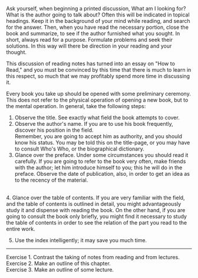 

Ask yourself, when beginning a printed discussion, What am I looking for? What is the author going to talk
about? Often this will be indicated in topical headings. Keep it in the background of your mind while reading,
and search for the answer. Then, when you have read the necessary portion, close the book and summarize, to
see if the author furnished what you sought. In short, always read for a purpose. Formulate problems and seek
their solutions. In this way will there be direction in your reading and your thought.<br/>

This discussion of reading notes has turned into an essay on "How to Read," and you must be convinced by
this time that there is much to learn in this respect, so much that we may profitably spend more time in
discussing it.<br/>

Every book you take up should be opened with some preliminary ceremony. This does not refer to the
physical operation of opening a new book, but to the mental operation. In general, take the following steps:
<br/>
1. Observe the title. See exactly what field the book attempts to cover.<br/>
2. Observe the author's name. If you are to use his book frequently, discover his position in the field.<br/>
Remember, you are going to accept him as authority, and you should know his status. You may be told this on
the title-page, or you may have to consult Who's Who, or the biographical dictionary.
3. Glance over the preface. Under some circumstances you should read it carefully. If you are going to refer to
the book very often, make friends with the author; let him introduce himself to you; this he will do in the
preface. Observe the date of publication, also, in order to get an idea as to the recency of the material.
<br/>
4. Glance over the table of contents. If you are very familiar with the field, and the table of contents is
outlined in detail, you might advantageously study it and dispense with reading the book. On the other hand, if
you are going to consult the book only briefly, you might find it necessary to study the table of contents in
order to see the relation of the part you read to the entire work.<br/>

5. Use the index intelligently; it may save you much time.<br/>
------------------------------------------

Exercise 1. Contrast the taking of notes from reading and from lectures.<br/>
Exercise 2. Make an outline of this chapter.<br/>
Exercise 3. Make an outline of some lecture.<br/>
